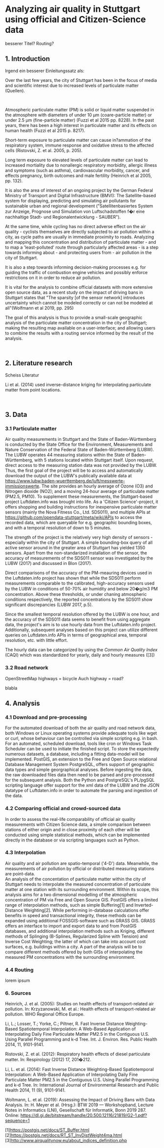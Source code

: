# Analyzing air quality in Stuttgart using official and Citizen-Science data

besserer Titel? Routing?


## 1. Introduction

Irgend ein besserer Einleitungssatz als:

Over the last few years, the city of Stuttgart has been in the focus of media and scientific interest due to increased
levels of particulate matter (Quellen).

&nbsp;

Atmospheric particulate matter (PM) is solid or liquid matter suspended in the atmosphere with diameters of under
10 µm (coare-particle matter) or under 2.5 µm (fine-particle matter) (Fuzzi et al 2015 pp. 8228).
In the past years, there has been a high interest in particulate matter and its effects on human health
(Fuzzi et al 2015 p. 8217).

Short-term exposure to particulate matter can cause in?ammation of the respiratory system,
immune response and oxidative stress to the affected cells (Ristovski, Z. et al. 2005, p. 205). 

Long term exposure to elevated levels of particulate matter can lead to increased mortiality due to 
nonallergic respiratory morbidity, allergic illness and symptoms (such as asthma), cardiovascular morbidity, cancer,
and effects pregnancy, birth outcomes and male fertility (Heinrich et al 2005, pp. 132).

It is also the area of interest of an ongoing project by the German Federal Ministry of Transport and Digital
Infrastructure (BMVI): The Satellite-based system for displaying, predicting and simulating air pollutants for
sustainable urban and regional development ("Satellitenbasiertes System zur Anzeige, Prognose und Simulation
von Luftschadstoffen f�r eine nachhaltige Stadt- und Regionalentwicklung - SAUBER").

At the same time, while cycling has no direct adverse effect on the air quality - cyclists themselves are directly
subjected to air pollution within a city, as cycle paths are usually in immediate proximity to roads.
Analyzing and mapping this concentration and distribution of particulate matter - and to map a 'least-polluted' route
through particularly affected areas - is a step towards informing about - and protecting users from - air pollution
in the city of Stuttgart. 

It is also a step towards informing decision-making processes e.g. for guiding the traffic of combustion engine vehicles
and possibly enforce restrictions on it in order to reduce air pollution.

It is vital for the analysis to combine official datasets with more extensive open source data, as a recent study on the
impact of driving bans in Stuttgart states that "The sparsity \[of the sensor network\] introduces uncertainty which
cannot be modeled correctly or can not be modeled at all"(Wolfmann et al 2019, pp. 295)

The goal of this analysis is thus  to provide a small-scale geographic analysis of the particulate matter concentration
in the city of Stuttgart; making the resulting map available on a user-interface; and allowing users to combine
the results with a routing service informed by the result of the analysis.

&nbsp;

## 2. Literature research
Scheiss Literatur 

Li et al. (2014) used inverse-distance kriging for interpolating particulate matter from point locations. 


&nbsp;


## 3. Data 
### 3.1 Particulate matter

Air quality measurements in Stuttgart and the State of Baden-Württemberg is conducted by the State Office for
the Environment, Measurements and Nature Conservation of the Federal State of Baden-Württemberg (LUBW).
The LUBW operates 44 measuring stations within the State of Baden-Württemberg, with 5 stations
located within Stuttgart itself.
Upon request, direct access to the measuring station data was not provided by the LUBW.
Thus, the first goal of the project will be to access and automatically download the output of the LUBW's publically
available data at https://www.lubw.baden-wuerttemberg.de/luft/messwerte-immissionswerte.
The site provides an hourly average of Ozone (O3) and Nitrogen dioxide (NO2);
and a moving 24-hour average of particulate matter (PM2.5, PM10).
To supplement these measurements, the Stuttgart-based project Luftdaten.info was brought into life.
As a 'Citizen Science'-project, it offers shopping and building instructions for inexpensive particulate matter 
sensors (mainly the Nova Fitness Co., Ltd. SDS011), and multiple APIs at
https://github.com/opendata-stuttgart/meta/wiki/APIs to access the recorded data, which are queryable for
e.g. geographic bounding boxes, and with a temporal resolution of down to 5 minutes.

The strength of the project is the relatively very high density of sensors - especially within the city of Stuttgart.
A simple bounding-box query of all active sensor around in the greater area of Stuttgart has yielded 1350 sensors. 
Apart from the non-standarized installation of the sensor, the accuracy of measurements of the SDS011 sensor
was investigated by the LUBW (2017) and discussed in Blon (2017). 

Direct comparisons of the accuracy of the PM-meauring devices used in the Luftdaten.info project has shown that while
the SDS011 perform measurements comparable to the calibrated, high-accuracy sensors used by the LUBW in conditions
of 50-70% air humidity and below 20�g/m3 PM concentration.
Above these thresholds, or under chaning atmospheric conditions respectively, the reported concentrations
by the SDS011 show significant discrepancies (LUBW 2017, p.5).


Since the smallest temporal resolution offered by the LUBW is one hour, and the accuracy of the SDS011 data seems
to benefit from using aggregate data, the project's aim is to use hourly data from the Luftdaten.info project.
Additionally, subsequent analyses based on this project can utilize different queries on Luftdaten.info APIs in terms
of geographical area, temporal resolution, etc. with little effort. 

The hourly data can be categorized by using the _Common Air Quality Index_ (CAQI) which was standardized for yearly,
daily and hourly measures ([3])

### 3.2 Road network 
OpenStreetMap highways = bicycle
Auch highway = road?

blabla

## 4. Analysis 

### 4.1 Download and pre-processing
For the automated download of both the air quality and road network data, both Windows or Linux operating systems
provide adequate tools like wget or curl, whose behaviour can be controlled via simple scripting e.g. in bash.
For an automated, scheduled download, tools like cron or Windows Task Scheduler can be used to initiate
the finished script.
To store the expectedly numerous datasets, a database, including a fitting data-model will be implemented.
PostGIS, an extension to the Free and Open Source relational Database Management System PostgreSQL, offers support
of geographic data types and simple georgraphical analyses. 
Before ingesting the data, the raw downloaded files data then need to be parsed and pre-processed
for the subsequent analysis.
Both the Python and PostgreSQL's PL/pgSQL scripting language offer support for the xml data of the LUBW and
the JSON datatype of Luftdaten.info in order to automate the parsing and ingestion of the data.

### 4.2 Comparing official and crowd-sourced data
In order to assess the real-life comparability of official air quality measurements with Citizen Science data,
a simple comparison between stations of either origin and in close proximity of each other will be conducted using
simple statistical methods, which can be implemented directly in the database or via scripting languages such as Python.
 
### 4.3 Interpolation
Air quality and air pollution are spatio-temporal  ('4-D') data. Meanwhile, the measurements of air pollution by
official or distributed measuring stations are point-data.  
An analysis of the concentation of particulate matter within the city of Stuttgart needs to interpolate the measured
concentration of particulate matter at one station with its surrounding environment.
Within its scope, this analysis aims for a two dimensional modelling of the atmospheric concentration of PM via Free
and Open Source GIS. 
PostGIS offers a limited range of interpolation methods, such as simple Buffering[1] and Inverted-Distance Weighting[2].
While performing in-database calculations offer benefits in speed and transactional integrity, these methods can be
expanded using additional FOSSGIS-software such as GRASS GIS.
GRASS offers an interface to import and export data to and from PostGIS databases, and additional interpolation
methods such as Kriging, different methods of Splinging (B-Splines, Regularized Spline with Tension) and
Inverse Cost Weighting; the latter of which can take into account cost surfaces, e.g. buildings within a city. 
A part of the analysis will be to compare different methods offered by both GISs of interpolating the measured
PM concentrations with the surrounding environment. 

### 4.4 Routing 

lorem ipsum

### 6. Sources 
Heinrich, J. et al. (2005): Studies on health effects of transport-related air pollution. In: Krzyzanowski, M. et al.:
Health effects of transport-related air pollution. WHO Regional Office Europe.

Li, L.; Losser, T.; Yorke, C.; Piltner, R. Fast Inverse Distance Weighting-Based Spatiotemporal Interpolation:
A Web-Based Application of Interpolating Daily Fine Particulate Matter PM2.5 in the Contiguous U.S. Using Parallel
Programming and k-d Tree. Int. J. Environ. Res. Public Health 2014, 11, 9101-9141.

Ristovski, Z. et al. (2012): Respiratory health effects of diesel particulate matter. In: Respirology (2012) 17, 201�212.

Li, L. et al. (2014): Fast Inverse Distance Weighting-Based Spatiotemporal Interpolation: A Web-Based Application of
Interpolating Daily Fine Particulate Matter PM2.5 in the Contiguous U.S. Using Parallel Programming and k-d Tree.
In: International Journal of Environmental Research and Public Health  2014, 11 (9), 9101-9141.

Woltmann, L. et al. (2019): Assessing the Impact of Driving Bans with Data Analysis. In: H. Meyer et al. (Hrsg.):
BTW 2019 — Workshopband, Lecture Notes in Informatics (LNI), Gesellschaft für Informatik, Bonn 2019  287.
Online: https://dl.gi.de/bitstream/handle/20.500.12116/21819/G2-1.pdf?sequence=1

[1]https://postgis.net/docs/ST_Buffer.html
[2]https://postgis.net/docs/RT_ST_InvDistWeight4ma.html
[3]http://www.airqualitynow.eu/about_indices_definition.php
